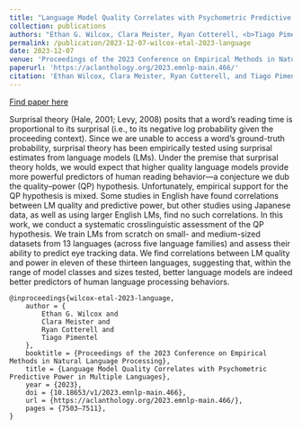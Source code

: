 ```yaml
---
title: "Language Model Quality Correlates with Psychometric Predictive Power in Multiple Languages"
collection: publications
authors: "Ethan G. Wilcox, Clara Meister, Ryan Cotterell, <b>Tiago Pimentel</b>"
permalink: /publication/2023-12-07-wilcox-etal-2023-language
date: 2023-12-07
venue: 'Proceedings of the 2023 Conference on Empirical Methods in Natural Language Processing'
paperurl: 'https://aclanthology.org/2023.emnlp-main.466/'
citation: 'Ethan Wilcox, Clara Meister, Ryan Cotterell, and Tiago Pimentel. 2023. Language Model Quality Correlates with Psychometric Predictive Power in Multiple Languages. In Proceedings of the 2023 Conference on Empirical Methods in Natural Language Processing, pages 7503–7511, Singapore. Association for Computational Linguistics.'
---
```


<a href='https://aclanthology.org/2023.emnlp-main.466/'>Find paper here</a>

Surprisal theory (Hale, 2001; Levy, 2008) posits that a word’s reading time is proportional to its surprisal (i.e., to its negative log probability given the proceeding context). Since we are unable to access a word’s ground-truth probability, surprisal theory has been empirically tested using surprisal estimates from language models (LMs). Under the premise that surprisal theory holds, we would expect that higher quality language models provide more powerful predictors of human reading behavior—a conjecture we dub the quality–power (QP) hypothesis. Unfortunately, empirical support for the QP hypothesis is mixed. Some studies in English have found correlations between LM quality and predictive power, but other studies using Japanese data, as well as using larger English LMs, find no such correlations. In this work, we conduct a systematic crosslinguistic assessment of the QP hypothesis. We train LMs from scratch on small- and medium-sized datasets from 13 languages (across five language families) and assess their ability to predict eye tracking data. We find correlations between LM quality and power in eleven of these thirteen languages, suggesting that, within the range of model classes and sizes tested, better language models are indeed better predictors of human language processing behaviors. 

```
@inproceedings{wilcox-etal-2023-language,
    author = {
        Ethan G. Wilcox and
        Clara Meister and
        Ryan Cotterell and
        Tiago Pimentel
    },
    booktitle = {Proceedings of the 2023 Conference on Empirical Methods in Natural Language Processing},
    title = {Language Model Quality Correlates with Psychometric Predictive Power in Multiple Languages},
    year = {2023},
    doi = {10.18653/v1/2023.emnlp-main.466},
    url = {https://aclanthology.org/2023.emnlp-main.466/},
    pages = {7503–7511},
}
```
